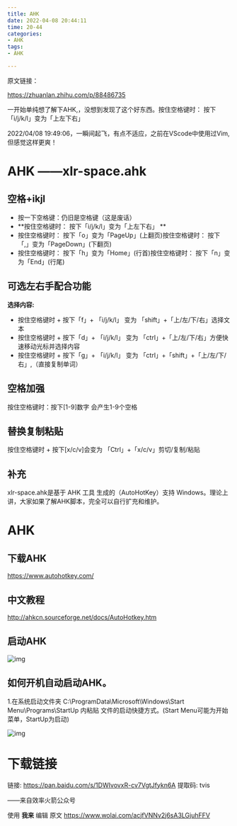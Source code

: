 ```yaml
---
title: AHK
date: 2022-04-08 20:44:11
time: 20-44
categories:
- AHK 
tags:
- AHK

---
```


原文链接：

https://zhuanlan.zhihu.com/p/88486735

一开始单纯想了解下AHK,，没想到发现了这个好东西。按住空格键时： 按下「i/j/k/l」变为「上左下右」

2022/04/08 19:49:06，一瞬间起飞，有点不适应，之前在VScode中使用过Vim,但感觉这样更爽！

<!--more-->

# AHK ——xlr-space.ahk

## 空格+ikjl

* 按一下空格键：仍旧是空格键（这是废话）
* **按住空格键时： 按下「i/j/k/l」变为「上左下右」  **
* 按住空格键时： 按下「o」变为「PageUp」(上翻页)按住空格键时： 按下「,」变为「PageDown」(下翻页)
* 按住空格键时： 按下「h」变为「Home」(行首)按住空格键时： 按下「n」变为「End」(行尾)

## **可选左右手配合功能**

**选择内容:**

* 按住空格键时 + 按下「f」+ 「i/j/k/l」 变为 「shift」+「上/左/下/右」选择文本
* 按住空格键时  +  按下「d」+ 「i/j/k/l」 变为 「ctrl」+「上/左/下/右」方便快速移动光标并选择内容
* 按住空格键时  +  按下「g」+ 「i/j/k/l」 变为 「ctrl」+「shift」+「上/左/下/右」,（直接复制单词）

## **空格加强**

按住空格键时：按下[1-9]数字 会产生1-9个空格

## **替换复制粘贴**

按住空格键时 + 按下[x/c/v]会变为 「Ctrl」+「x/c/v」剪切/复制/粘贴

## 补充

xlr-space.ahk是基于 AHK 工具 生成的（AutoHotKey）支持 Windows。理论上讲，大家如果了解AHK脚本，完全可以自行扩充和维护。

# AHK

## 下载AHK

https://www.autohotkey.com/

## 中文教程

http://ahkcn.sourceforge.net/docs/AutoHotkey.htm

## 启动AHK

![img](https://wangguanjingji.oss-cn-beijing.aliyuncs.com/picture/1649420004682.png)

## 如何开机自动启动AHK。

1.在系统启动文件夹 C:\ProgramData\Microsoft\Windows\Start Menu\Programs\StartUp 内粘贴 文件的启动快捷方式。(Start Menu可能为开始菜单，StartUp为启动)

![img](https://wangguanjingji.oss-cn-beijing.aliyuncs.com/picture/1649419440657.png)

# 下载链接

链接: https://pan.baidu.com/s/1DWIvovxR-cv7VgtJfykn6A 提取码: tvis

——来自效率火箭公众号

使用 **我来** 编辑 原文 https://www.wolai.com/acjfVNNv2j6sA3LGjuhFFV
